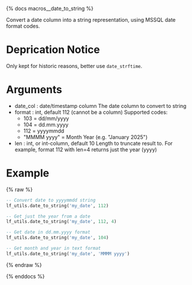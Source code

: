 {% docs macros__date_to_string %}

Convert a date column into a string representation, using MSSQL date format codes.

# Deprication Notice
Only kept for historic reasons, better use `date_strftime`.

# Arguments
- date_col : date/timestamp column
    The date column to convert to string
- format : int, default 112 (cannot be a column)
    Supported codes:
    - 103 = dd/mm/yyyy
    - 104 = dd.mm.yyyy
    - 112 = yyyymmdd
    - "MMMM yyyy" = Month Year (e.g. "January 2025")
- len : int, or int-column, default 10
    Length to truncate result to. For example, format 112 with len=4 returns just the year (yyyy)

# Example

{% raw %}
```sql
-- Convert date to yyyymmdd string
lf_utils.date_to_string('my_date', 112)

-- Get just the year from a date
lf_utils.date_to_string('my_date', 112, 4)

-- Get date in dd.mm.yyyy format
lf_utils.date_to_string('my_date', 104)

-- Get month and year in text format
lf_utils.date_to_string('my_date', 'MMMM yyyy')
```
{% endraw %}


{% enddocs %}
